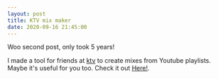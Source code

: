 ```yaml
---
layout: post
title: KTV mix maker
date: 2020-09-16 21:45:00
---
```


Woo second post, only took 5 years!

I made a tool for friends at [ktv](https://en.wikipedia.org/wiki/Karaoke_box)
to create mixes from Youtube playlists. Maybe it's useful for you too. Check it
out [Here!](https://ktvktv.herokuapp.com).
